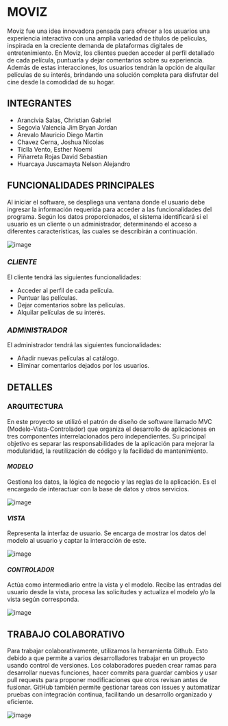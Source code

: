 # **MOVIZ**
Moviz fue una idea innovadora pensada para ofrecer a los usuarios una experiencia interactiva con una amplia variedad de títulos de películas, inspirada en la creciente demanda de plataformas digitales de entretenimiento. En Moviz, los clientes pueden acceder al perfil detallado de cada película, puntuarla y dejar comentarios sobre su experiencia. Además de estas interacciones, los usuarios tendrán la opción de alquilar películas de su interés, brindando una solución completa para disfrutar del cine desde la comodidad de su hogar.

## **INTEGRANTES**
-	Arancivia Salas, Christian Gabriel
-	Segovia Valencia Jim Bryan Jordan
-	Arevalo Mauricio Diego Martin
-	Chavez Cerna, Joshua Nicolas
-	Ticlla Vento, Esther Noemí
-	Piñarreta Rojas David Sebastian
-	Huarcaya Juscamayta Nelson Alejandro

## **FUNCIONALIDADES PRINCIPALES**
Al iniciar el software, se despliega una ventana donde el usuario debe ingresar la información requerida para acceder a las funcionalidades del programa. Según los datos proporcionados, el sistema identificará si el usuario es un cliente o un administrador, determinando el acceso a diferentes características, las cuales se describirán a continuación.

![image](https://github.com/user-attachments/assets/55353556-a34e-44df-a60e-f2bdc13150cd "Ventana de Login")

### *CLIENTE*
El cliente tendrá las siguientes funcionalidades:
- Acceder al perfil de cada película.
- Puntuar las películas.
- Dejar comentarios sobre las películas.
- Alquilar películas de su interés.

### *ADMINISTRADOR*
El administrador tendrá las siguientes funcionalidades:
- Añadir nuevas películas al catálogo.
- Eliminar comentarios dejados por los usuarios.

## **DETALLES**
### ARQUITECTURA
En este proyecto se utilizó el patrón de diseño de software llamado MVC (Modelo-Vista-Controlador) que organiza el desarrollo de aplicaciones en tres componentes interrelacionados pero independientes. Su principal objetivo es separar las responsabilidades de la aplicación para mejorar la modularidad, la reutilización de código y la facilidad de mantenimiento.
#### *MODELO*
Gestiona los datos, la lógica de negocio y las reglas de la aplicación. Es el encargado de interactuar con la base de datos y otros servicios.

![image](https://github.com/user-attachments/assets/e55a4ddb-c562-4daa-8aa0-8eca5c82bef7 "Directorio del proyecto")

#### *VISTA*
Representa la interfaz de usuario. Se encarga de mostrar los datos del modelo al usuario y captar la interacción de este.

![image](https://github.com/user-attachments/assets/d741efce-b1a2-4b1d-b4d5-4bad5f4bc73c "Directorio del proyecto")

#### *CONTROLADOR*
Actúa como intermediario entre la vista y el modelo. Recibe las entradas del usuario desde la vista, procesa las solicitudes y actualiza el modelo y/o la vista según corresponda.

![image](https://github.com/user-attachments/assets/f285a49a-1961-462f-880a-ba7b210e2943 "Directorio del proyecto")

## **TRABAJO COLABORATIVO**
Para trabajar colaborativamente, utilizamos la herramienta Github. Esto debido a que permite a varios desarrolladores trabajar en un proyecto usando control de versiones. Los colaboradores pueden crear ramas para desarrollar nuevas funciones, hacer commits para guardar cambios y usar pull requests para proponer modificaciones que otros revisan antes de fusionar. GitHub también permite gestionar tareas con issues y automatizar pruebas con integración continua, facilitando un desarrollo organizado y eficiente.

![image](https://github.com/user-attachments/assets/5ae34143-7f63-4add-a98e-5262ed51b22b "Repositorio en Github")
